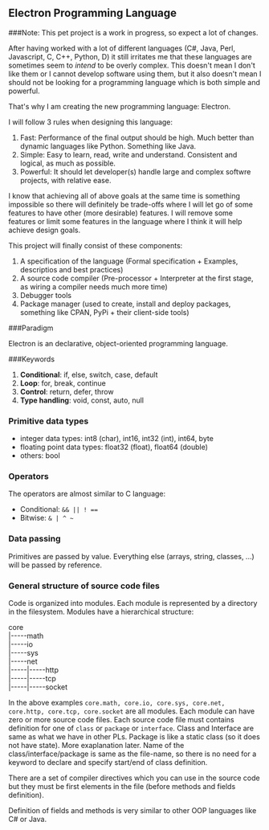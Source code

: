 ## Electron Programming Language

###Note: This pet project is a work in progress, so expect a lot of changes.

After having worked with a lot of different languages (C#, Java, Perl, Javascript, C, C++, Python, D) it still irritates me that these languages are sometimes seem to _intend_ to be overly complex. This doesn't mean I don't like them or I cannot develop software using them, but it also doesn't mean I should not be looking for a programming language which is both simple and powerful.

That's why I am creating the new programming language: Electron. 

I will follow 3 rules when designing this language:

1. Fast: Performance of the final output should be high. Much better than dynamic languages like Python. Something like Java.
2. Simple: Easy to learn, read, write and understand. Consistent and logical, as much as possible. 
3. Powerful: It should let developer(s) handle large and complex softwre projects, with relative ease.

I know that achieving all of above goals at the same time is something impossible so there will definitely be trade-offs where I will let go of some features to have other (more desirable) features. I will remove some features or limit some features in the language where I think it will help achieve design goals.

This project will finally consist of these components:

1. A specification of the language (Formal specification + Examples, descriptios and best practices)
2. A source code compiler (Pre-processor + Interpreter at the first stage, as wiring a compiler needs much more time)
2. Debugger tools
3. Package manager (used to create, install and deploy packages, something like CPAN, PyPi + their client-side tools)
 
###Paradigm

Electron is an declarative, object-oriented programming language.

###Keywords

1. **Conditional**: if, else, switch, case, default
2. **Loop**: for, break, continue
2. **Control**: return, defer, throw
3. **Type handling**: void, const, auto, null

### Primitive data types

- integer data types: int8 (char), int16, int32 (int), int64, byte
- floating point data types: float32 (float), float64 (double)
- others: bool

### Operators

The operators are almost similar to C language:
- Conditional: `&& || ! ==`
- Bitwise: `& | ^ ~`

### Data passing

Primitives are passed by value. Everything else (arrays, string, classes, ...) will be passed by reference.

### General structure of source code files

Code is organized into modules. Each module is represented by a directory in the filesystem. Modules have a hierarchical structure:

core  
|-----math  
|-----io  
|-----sys  
|-----net  
|-----|-----http  
|-----|-----tcp  
|-----|-----socket  

In the above examples `core.math, core.io, core.sys, core.net, core.http, core.tcp, core.socket` are all modules. Each module can have zero or more source code files. Each source code file must contains definition for one of `class` or `package` or `interface`. Class and Interface are same as what we have in other PLs. Package is like a static class (so it does not have state). More exaplanation later. Name of the class/interface/package is same as the file-name, so there is no need for a keyword to declare and specify start/end of class definition.

There are a set of compiler directives which you can use in the source code but they must be first elements in the file (before methods and fields definition).

Definition of fields and methods is very similar to other OOP languages like C# or Java.

